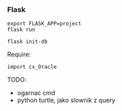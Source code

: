 ### Flask 
```
export FLASK_APP=project
flask run
```


```
flask init-db
```

Require:

```
import cx_Oracle
```

TODO:
* ogarnac cmd
* python turtle, jako slownik z query 
